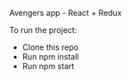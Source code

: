 Avengers app - React + Redux

To run the project:

* Clone this repo
* Run npm install
* Run npm start
